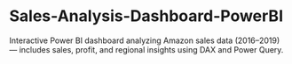 # Sales-Analysis-Dashboard-PowerBI
Interactive Power BI dashboard analyzing Amazon sales data (2016–2019) — includes sales, profit, and regional insights using DAX and Power Query.
